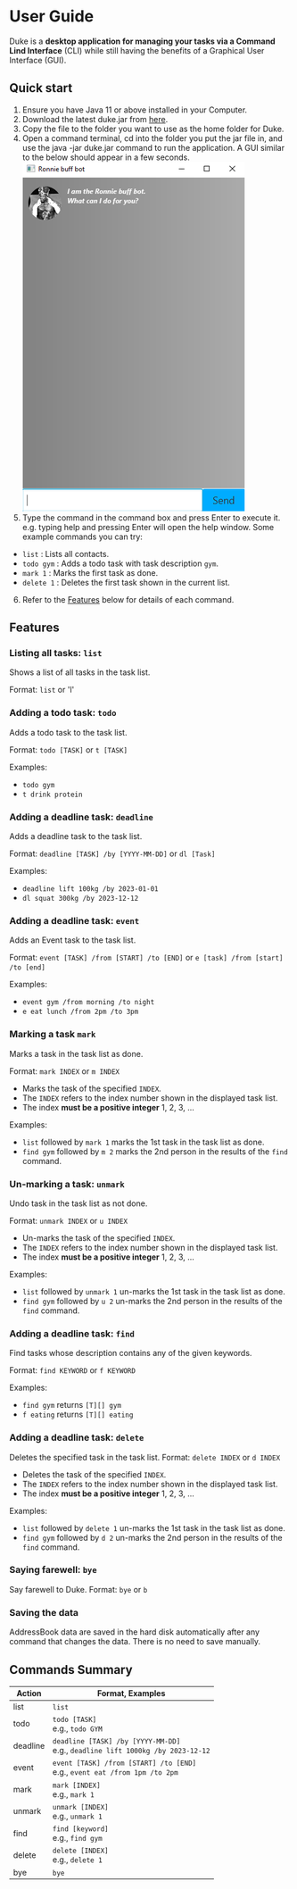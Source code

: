 # User Guide
Duke is a **desktop application for managing your tasks via a Command Lind Interface** (CLI) while still
having the benefits of a Graphical User Interface (GUI).

## Quick start
1. Ensure you have Java 11 or above installed in your Computer.
2. Download the latest duke.jar from [here]().
3. Copy the file to the folder you want to use as the home folder for Duke.
4. Open a command terminal, cd into the folder you put the jar file in, and use the java -jar duke.jar command to run the application.
A GUI similar to the below should appear in a few seconds.
![This is an image](/docs/Starting.png)
5. Type the command in the command box and press Enter to execute it. e.g. typing help and pressing Enter will open the help window.
Some example commands you can try:

- `list` : Lists all contacts.
- `todo gym` : Adds a todo task with task description `gym`.
- `mark 1` : Marks the first task as done.
- `delete 1` : Deletes the first task shown in the current list.

6. Refer to the [Features](##Features) below for details of each command.

## Features 

### Listing all tasks: `list`
Shows a list of all tasks in the task list.

Format: `list` or 'l'

### Adding a todo task: `todo`
Adds a todo task to the task list.

Format: `todo [TASK]` or `t [TASK]`

Examples:
- `todo gym`
- `t drink protein`

### Adding a deadline task: `deadline`
Adds a deadline task to the task list.

Format: `deadline [TASK] /by [YYYY-MM-DD]` or `dl [Task]`

Examples:
- `deadline lift 100kg /by 2023-01-01`
- `dl squat 300kg /by 2023-12-12`

### Adding a deadline task: `event`
Adds an Event task to the task list.

Format: `event [TASK] /from [START] /to [END]` or `e [task] /from [start] /to [end]`

Examples:
- `event gym /from morning /to night`
- `e eat lunch /from 2pm /to 3pm`

### Marking a task `mark`
Marks a task in the task list as done.

Format: `mark INDEX` or `m INDEX`

- Marks the task of the specified `INDEX`.
- The `INDEX` refers to the index number shown in the displayed task list.
- The index **must be a positive integer** 1, 2, 3, ...

Examples:

- `list` followed by `mark 1` marks the 1st task in the task list as done.
- `find gym` followed by `m 2` marks the 2nd person in the results of the `find` command.

### Un-marking a task: `unmark`
Undo task in the task list as not done.

Format: `unmark INDEX` or `u INDEX`

- Un-marks the task of the specified `INDEX`.
- The `INDEX` refers to the index number shown in the displayed task list.
- The index **must be a positive integer** 1, 2, 3, ...

Examples:

- `list` followed by `unmark 1` un-marks the 1st task in the task list as done.
- `find gym` followed by `u 2` un-marks the 2nd person in the results of the `find` command.

### Adding a deadline task: `find`
Find tasks whose description contains any of the given keywords.

Format: `find KEYWORD` or `f KEYWORD`

Examples:
- `find gym` returns `[T][] gym`
- `f eating` returns `[T][] eating`

### Adding a deadline task: `delete`
Deletes the specified task in the task list.
Format: `delete INDEX` or `d INDEX`

- Deletes the task of the specified `INDEX`.
- The `INDEX` refers to the index number shown in the displayed task list.
- The index **must be a positive integer** 1, 2, 3, ...

Examples:

- `list` followed by `delete 1` un-marks the 1st task in the task list as done.
- `find gym` followed by `d 2` un-marks the 2nd person in the results of the `find` command.

### Saying farewell: `bye`
Say farewell to Duke.
Format: `bye` or `b`


### Saving the data
AddressBook data are saved in the hard disk automatically after any command that changes the data. 
There is no need to save manually.

## Commands Summary
| Action     | Format, Examples                                                                   |
|------------|------------------------------------------------------------------------------------|
| list       | `list`                                                                             |
| todo       | `todo [TASK]`<br/>e.g., `todo GYM`                                                 |
| deadline   | `deadline [TASK] /by [YYYY-MM-DD]`<br/>e.g., `deadline lift 1000kg /by 2023-12-12` |
| event      | `event [TASK] /from [START] /to [END]`<br/>e.g., `event eat /from 1pm /to 2pm`     |
| mark       | `mark [INDEX]`<br/>e.g., `mark 1`                                                  |
| unmark     | `unmark [INDEX]`<br/>e.g., `unmark 1`                                              |
| find       | `find [keyword]`<br/>e.g., `find gym`                                              |
| delete     | `delete [INDEX]`<br/>e.g., `delete 1`                                              |
| bye        | `bye`                                                                              |
